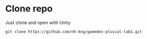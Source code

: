 # Clone repo
Just clone and open with Unity
```
git clone https://github.com/nh-kng/gamedev-pluvial-lab1.git
```
